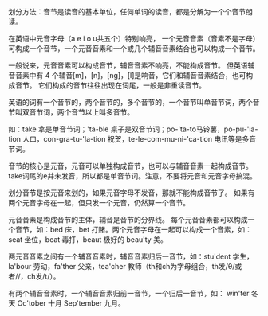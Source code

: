 划分方法：音节是读音的基本单位，任何单词的读音，都是分解为一个个音节朗读。

在英语中元音字母（a e i o u共五个）特别响亮，
一个元音音素（音素不是字母）可构成一个音节，一个元音音素和一个或几个辅音音素结合也可以构成一个音节。

一般说来，元音音素可以构成音节，辅音音素不响亮，不能构成音节。
但英语辅音音素中有 4 个辅音[m]，[n]，[ng]，[l]是响音，它们和辅音音素结合，也可构成音节。
它们构成的音节往往出现在词尾，一般是非重读音节。

英语的词有一个音节的，两个音节的，多个音节的，一个音节叫单音节词，两个音节叫双音节词，两个音节以上叫多音节。

如：take 拿是单音节词；'ta-ble 桌子是双音节词；po-'ta-to马铃薯，po-pu-'la-tion 人口，con-gra-tu-'la-tion 祝贺，te-le-com-mu-ni-'ca-tion 电讯等是多音节词。

音节的核心是元音，元音可以单独构成音节，也可以与辅音音素一起构成音节。take词尾的e并未发音，所以都是单音节词。注意，不要将元音和元音字母搞混。

划分音节是按元音来划的，如果元音字母不发音，那就不能构成音节了。
如果有两个元音字母在一起，但只发一个元音，仍然算一个音节。

元音音素是构成音节的主体，辅音是音节的分界线。
每个元音音素都可以构成一个音节，如：bed 床，bet 打赌。两个元音字母在一起可以构成一个音素，如：seat 坐位，beat 毒打，beaut 极好的 beau'ty 美。

两元音音素之间有一个辅音音素时，辅音音素归后一音节，如：stu'dent 学生，la'bour 劳动，fa'ther 父亲，tea'cher 教师（th和ch为字母组合，th发/θ/或者//，ch发/t/）。

有两个辅音音素时，一个辅音音素归前一音节，一个归后一音节，如： win'ter 冬天 Oc'tober 十月 Sep'tember 九月。